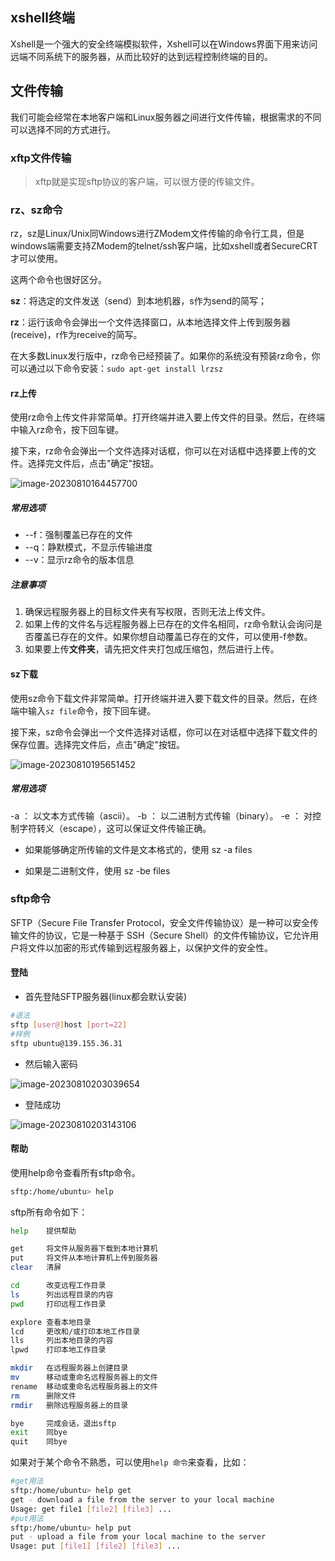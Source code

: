 ## xshell终端

Xshell是一个强大的安全终端模拟软件，Xshell可以在Windows界面下用来访问远端不同系统下的服务器，从而比较好的达到远程控制终端的目的。

## 文件传输

我们可能会经常在本地客户端和Linux服务器之间进行文件传输，根据需求的不同可以选择不同的方式进行。

### xftp文件传输

> xftp就是实现sftp协议的客户端，可以很方便的传输文件。



### rz、sz命令

rz，sz是Linux/Unix同Windows进行ZModem文件传输的命令行工具，但是windows端需要支持ZModem的telnet/ssh客户端，比如xshell或者SecureCRT才可以使用。

这两个命令也很好区分。

**sz**：将选定的文件发送（send）到本地机器，s作为send的简写；

**rz**：运行该命令会弹出一个文件选择窗口，从本地选择文件上传到服务器(receive)，r作为receive的简写。

在大多数Linux发行版中，rz命令已经预装了。如果你的系统没有预装rz命令，你可以通过以下命令安装：`sudo apt-get install lrzsz`

#### rz上传

使用rz命令上传文件非常简单。打开终端并进入要上传文件的目录。然后，在终端中输入rz命令，按下回车键。

接下来，rz命令会弹出一个文件选择对话框，你可以在对话框中选择要上传的文件。选择完文件后，点击"确定"按钮。

![image-20230810164457700](assets/image-20230810164457700.png)

##### 常用选项

+ --f：强制覆盖已存在的文件
+ --q：静默模式，不显示传输进度
+ --v：显示rz命令的版本信息

##### 注意事项

1. 确保远程服务器上的目标文件夹有写权限，否则无法上传文件。
2. 如果上传的文件名与远程服务器上已存在的文件名相同，rz命令默认会询问是否覆盖已存在的文件。如果你想自动覆盖已存在的文件，可以使用-f参数。
3. 如果要上传**文件夹**，请先把文件夹打包成压缩包，然后进行上传。

#### sz下载

使用sz命令下载文件非常简单。打开终端并进入要下载文件的目录。然后，在终端中输入`sz file`命令，按下回车键。

接下来，sz命令会弹出一个文件选择对话框，你可以在对话框中选择下载文件的保存位置。选择完文件后，点击"确定"按钮。

![image-20230810195651452](assets/image-20230810195651452.png)

##### 常用选项

-a       ：  以文本方式传输（ascii）。
		-b       ：  以二进制方式传输（binary）。
		-e       ：  对控制字符转义（escape），这可以保证文件传输正确。

+ 如果能够确定所传输的文件是文本格式的，使用 sz -a files

+ 如果是二进制文件，使用 sz -be files

### sftp命令

SFTP（Secure File Transfer Protocol，安全文件传输协议）是一种可以安全传输文件的协议，它是一种基于 SSH（Secure Shell）的文件传输协议，它允许用户将文件以加密的形式传输到远程服务器上，以保护文件的安全性。

#### 登陆

+ 首先登陆SFTP服务器(linux都会默认安装)

```sh
#语法
sftp [user@]host [port=22]
#样例
sftp ubuntu@139.155.36.31
```

+ 然后输入密码

![image-20230810203039654](assets/image-20230810203039654.png)

+ 登陆成功

![image-20230810203143106](assets/image-20230810203143106.png)

#### 帮助

使用help命令查看所有sftp命令。

```sh
sftp:/home/ubuntu> help
```

sftp所有命令如下：

```sh
help    提供帮助

get     将文件从服务器下载到本地计算机
put     将文件从本地计算机上传到服务器
clear   清屏

cd      改变远程工作目录
ls      列出远程目录的内容
pwd     打印远程工作目录

explore 查看本地目录
lcd     更改和/或打印本地工作目录
lls     列出本地目录的内容
lpwd    打印本地工作目录

mkdir   在远程服务器上创建目录
mv      移动或重命名远程服务器上的文件
rename  移动或重命名远程服务器上的文件
rm      删除文件
rmdir   删除远程服务器上的目录

bye     完成会话，退出sftp
exit    同bye
quit    同bye
```

如果对于某个命令不熟悉，可以使用`help 命令`来查看，比如：

```sh
#get用法
sftp:/home/ubuntu> help get
get - download a file from the server to your local machine
Usage: get file1 [file2] [file3] ...
#put用法
sftp:/home/ubuntu> help put
put - upload a file from your local machine to the server
Usage: put [file1] [file2] [file3] ...
```

